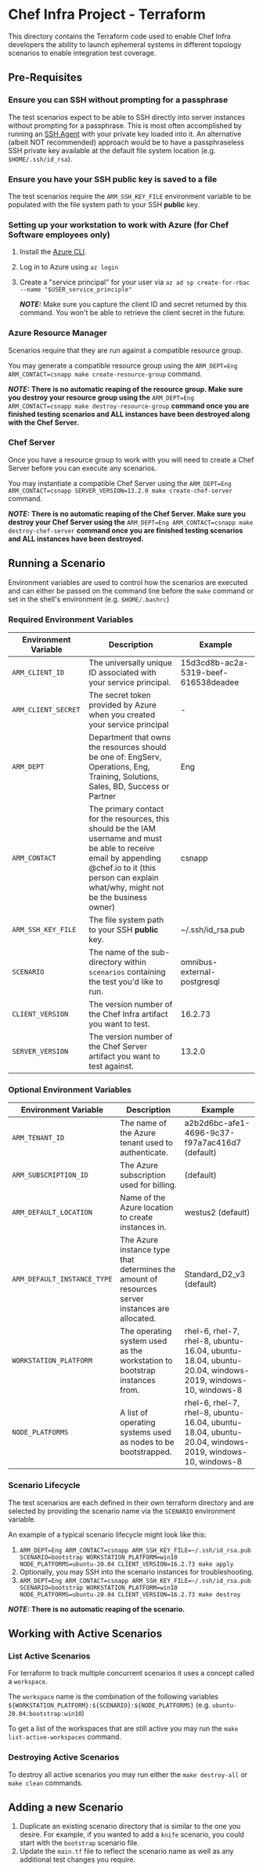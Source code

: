 # Chef Infra Project - Terraform

This directory contains the Terraform code used to enable Chef Infra developers the ability to launch ephemeral systems in different topology scenarios to enable integration test coverage.

## Pre-Requisites

### Ensure you can SSH without prompting for a passphrase

The test scenarios expect to be able to SSH directly into server instances without prompting for a passphrase.  This is most often accomplished by running an [SSH Agent](https://www.ssh.com/ssh/agent) with your private key loaded into it.  An alternative (albeit NOT recommended) approach would be to have a passphraseless SSH private key available at the default file system location (e.g. `$HOME/.ssh/id_rsa`).

### Ensure you have your SSH **public** key is saved to a file

The test scenarios require the `ARM_SSH_KEY_FILE` environment variable to be populated with the file system path to your SSH **public** key.

### Setting up your workstation to work with Azure (for Chef Software employees only)

1. Install the [Azure CLI](https://docs.microsoft.com/en-us/cli/azure/install-azure-cli).
2. Log in to Azure using `az login`
3. Create a "service principal" for your user via `az ad sp create-for-rbac --name "$USER_service_principle"`

    ***NOTE:*** Make sure you capture the client ID and secret returned by this command.  You won't be able to retrieve the client secret in the future.

### Azure Resource Manager

Scenarios require that they are run against a compatible resource group.

You may generate a compatible resource group using the `ARM_DEPT=Eng ARM_CONTACT=csnapp make create-resource-group` command.

***NOTE:*** **There is no automatic reaping of the resource group.  Make sure you destroy your resource group using the** `ARM_DEPT=Eng ARM_CONTACT=csnapp make destroy-resource-group` **command once you are finished testing scenarios and ALL instances have been destroyed along with the Chef Server.**

### Chef Server

Once you have a resource group to work with you will need to create a Chef Server before you can execute any scenarios.

You may instantiate a compatible Chef Server using the `ARM_DEPT=Eng ARM_CONTACT=csnapp SERVER_VERSION=13.2.0 make create-chef-server` command.

***NOTE:*** **There is no automatic reaping of the Chef Server.  Make sure you destroy your Chef Server using the** `ARM_DEPT=Eng ARM_CONTACT=csnapp make destroy-chef-server` **command once you are finished testing scenarios and ALL instances have been destroyed.**

## Running a Scenario
Environment variables are used to control how the scenarios are executed and can either be passed on the command line before the `make` command or set in the shell's environment (e.g. `$HOME/.bashrc`)

### Required Environment Variables
| Environment Variable | Description | Example |
|----------------------|------------------------------------------------------------------------------------------------------------------------------------------------------------------------------------------------------------|------------------------------|
| `ARM_CLIENT_ID` | The universally unique ID associated with your service principal. | 15d3cd8b-ac2a-5319-beef-616538deadee |
| `ARM_CLIENT_SECRET` | The secret token provided by Azure when you created your service principal | - |
| `ARM_DEPT` | Department that owns the resources should be one of: EngServ,  Operations, Eng, Training, Solutions, Sales, BD, Success or Partner | Eng |
| `ARM_CONTACT` | The primary contact for the resources, this should be the IAM username  and must be able to receive email by appending @chef.io to it (this  person can explain what/why, might not be the business owner) | csnapp |
| `ARM_SSH_KEY_FILE` | The file system path to your SSH **public** key. | ~/.ssh/id_rsa.pub |
| `SCENARIO` | The name of the sub-directory within `scenarios` containing the test you'd like to run. | omnibus-external-postgresql |
| `CLIENT_VERSION` | The version number of the Chef Infra artifact you want to test. | 16.2.73 |
| `SERVER_VERSION` | The version number of the Chef Server artifact you want to test against. | 13.2.0 |

### Optional Environment Variables
| Environment Variable | Description | Example |
|-----------------------------|-----------------------------------------------------------------------------------------------|--------------------------------------------|
| `ARM_TENANT_ID` | The name of the Azure tenant used to authenticate. | a2b2d6bc-afe1-4696-9c37-f97a7ac416d7 (default) |
| `ARM_SUBSCRIPTION_ID` | The Azure subscription used for billing. |  (default) |
| `ARM_DEFAULT_LOCATION` | Name of the Azure location to create instances in. | westus2 (default) |
| `ARM_DEFAULT_INSTANCE_TYPE` | The Azure instance type that determines the amount of resources server instances are allocated. | Standard_D2_v3 (default) |
| `WORKSTATION_PLATFORM` | The operating system used as the workstation to bootstrap instances from. | rhel-6, rhel-7, rhel-8, ubuntu-16.04, ubuntu-18.04, ubuntu-20.04, windows-2019, windows-10, windows-8 |
| `NODE_PLATFORMS` | A list of operating systems used as nodes to be bootstrapped. | rhel-6, rhel-7, rhel-8, ubuntu-16.04, ubuntu-18.04, ubuntu-20.04, windows-2019, windows-10, windows-8 |

### Scenario Lifecycle

The test scenarios are each defined in their own terraform directory and are selected by providing the scenario name via the `SCENARIO` environment variable.

An example of a typical scenario lifecycle might look like this:

1. `ARM_DEPT=Eng ARM_CONTACT=csnapp ARM_SSH_KEY_FILE=~/.ssh/id_rsa.pub SCENARIO=bootstrap WORKSTATION_PLATFORM=win10 NODE_PLATFORMS=ubuntu-20.04 CLIENT_VERSION=16.2.73 make apply`
2. Optionally, you may SSH into the scenario instances for troubleshooting.
3. `ARM_DEPT=Eng ARM_CONTACT=csnapp ARM_SSH_KEY_FILE=~/.ssh/id_rsa.pub SCENARIO=bootstrap WORKSTATION_PLATFORM=win10 NODE_PLATFORMS=ubuntu-20.04 CLIENT_VERSION=16.2.73 make destroy`

***NOTE:*** **There is no automatic reaping of the scenario.**

## Working with Active Scenarios

### List Active Scenarios

For terraform to track multiple concurrent scenarios it uses a concept called a `workspace`.

The `workspace` name is the combination of the following variables `${WORKSTATION_PLATFORM}:${SCENARIO}:${NODE_PLATFORMS}` (e.g. `ubuntu-20.04:bootstrap:win10`)

To get a list of the workspaces that are still active you may run the `make list-active-workspaces` command.

### Destroying Active Scenarios

To destroy all active scenarios you may run either the `make destroy-all` or `make clean` commands.

## Adding a new Scenario

1. Duplicate an existing scenario directory that is similar to the one you desire. For example, if you wanted to add a
   `knife` scenario, you could start with the `bootstrap` scenario file. 
2. Update the `main.tf` file to reflect the scenario name as well as any additional test changes you require.
